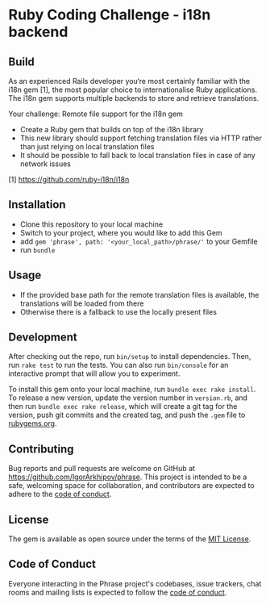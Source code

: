 # Ruby Coding Challenge - i18n backend

## Build
As an experienced Rails developer you‘re most certainly familiar with the i18n gem [1], the most popular choice to internationalise Ruby applications. The i18n gem supports multiple backends to store and retrieve translations.

Your challenge: Remote file support for the i18n gem
  - Create a Ruby gem that builds on top of the i18n library
  - This new library should support fetching translation files via HTTP rather than just relying on local translation files
  - It should be possible to fall back to local translation files in case of any network issues

[1] https://github.com/ruby-i18n/i18n

## Installation

  - Clone this repository to your local machine
  - Switch to your project, where you would like to add this Gem
  - add `gem 'phrase', path: '<your_local_path>/phrase/'` to your Gemfile
  - run `bundle`

## Usage

  - If the provided base path for the remote translation files is available, the translations will be loaded from there
  - Otherwise there is a fallback to use the locally present files

## Development

After checking out the repo, run `bin/setup` to install dependencies. Then, run `rake test` to run the tests. You can also run `bin/console` for an interactive prompt that will allow you to experiment.

To install this gem onto your local machine, run `bundle exec rake install`. To release a new version, update the version number in `version.rb`, and then run `bundle exec rake release`, which will create a git tag for the version, push git commits and the created tag, and push the `.gem` file to [rubygems.org](https://rubygems.org).

## Contributing

Bug reports and pull requests are welcome on GitHub at https://github.com/IgorArkhipov/phrase. This project is intended to be a safe, welcoming space for collaboration, and contributors are expected to adhere to the [code of conduct](https://github.com/IgorArkhipov/phrase/blob/master/CODE_OF_CONDUCT.md).

## License

The gem is available as open source under the terms of the [MIT License](https://opensource.org/licenses/MIT).

## Code of Conduct

Everyone interacting in the Phrase project's codebases, issue trackers, chat rooms and mailing lists is expected to follow the [code of conduct](https://github.com/IgorArkhipov/phrase/blob/master/CODE_OF_CONDUCT.md).
